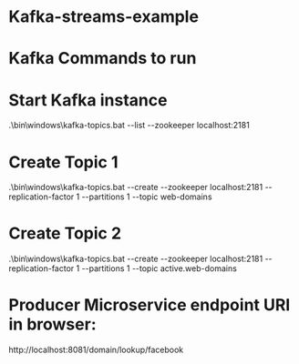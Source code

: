 # Kafka-streams-example
# Kafka Commands to run

# Start Kafka instance
.\bin\windows\kafka-topics.bat --list --zookeeper localhost:2181

# Create Topic 1
.\bin\windows\kafka-topics.bat --create --zookeeper localhost:2181 --replication-factor 1 --partitions 1 --topic web-domains

# Create Topic 2
.\bin\windows\kafka-topics.bat --create --zookeeper localhost:2181 --replication-factor 1 --partitions 1 --topic active.web-domains


# Producer Microservice endpoint URI in browser:
http://localhost:8081/domain/lookup/facebook
